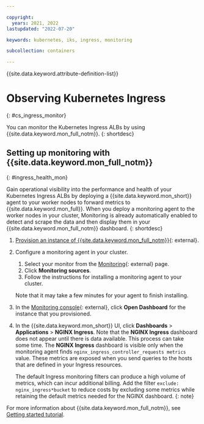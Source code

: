 ```yaml
---

copyright:
  years: 2021, 2022
lastupdated: "2022-07-20"

keywords: kubernetes, iks, ingress, monitoring

subcollection: containers

---
```


{{site.data.keyword.attribute-definition-list}}



# Observing Kubernetes Ingress
{: #cs_ingress_monitor}

You can monitor the Kubernetes Ingress ALBs by using {{site.data.keyword.mon_full_notm}}. 
{: shortdesc}


## Setting up monitoring with {{site.data.keyword.mon_full_notm}}
{: #ingress_health_mon}

Gain operational visibility into the performance and health of your Kubernetes Ingress ALBs by deploying a {{site.data.keyword.mon_short}} agent to your worker nodes to forward metrics to {{site.data.keyword.mon_full}}. When you deploy a monitoring agent to the worker nodes in your cluster, Monitoring is already automatically enabled to detect and scrape the data  and then display them in your {{site.data.keyword.mon_full_notm}} dashboard.
{: shortdesc}

1. [Provision an instance of {{site.data.keyword.mon_full_notm}}](https://cloud.ibm.com/observe/monitoring/create){: external}.

2. Configure a monitoring agent in your cluster.

    1. Select your monitor from the [Monitoring](https://cloud.ibm.com/observe/monitoring){: external} page.
    2. Click **Monitoring sources**.
    3. Follow the instructions for installing a monitoring agent to your cluster.
    
    Note that it may take a few minutes for your agent to finish installing.

3. In the [Monitoring console](https://cloud.ibm.com/observe/monitoring){: external}, click **Open Dashboard** for the instance that you provisioned.

4. In the {{site.data.keyword.mon_short}} UI, click **Dashboards** > **Applications** > **NGINX Ingress**. Note that the **NGINX Ingress** dashboard does not appear until there is data available. This process can take some time. The **NGINX Ingress** dashboard is visible only when the monitoring agent finds `nginx_ingress_controller_requests metrics` value. These metrics are exposed when you send queries to the hosts that are defined in your Ingress resources.
    
    The default Ingress monitoring filters can produce a high volume of metrics, which can incur additional billing. Add the filter `exclude: nginx_ingress*bucket` to reduce costs by excluding some metrics while retaining the default metrics needed for the NGINX dashboard.
    {: note}

For more information about {{site.data.keyword.mon_full_notm}}, see [Getting started tutorial](/docs/monitoring?topic=monitoring-getting-started).


